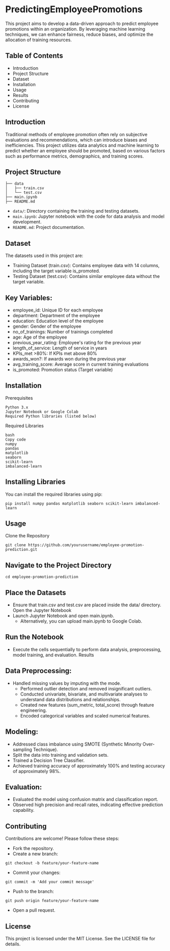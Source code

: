 # PredictingEmployeePromotions
This project aims to develop a data-driven approach to predict employee promotions within an organization. By leveraging machine learning techniques, we can enhance fairness, reduce biases, and optimize the allocation of training resources.

## Table of Contents
* Introduction
* Project Structure
* Dataset
* Installation
* Usage
* Results
* Contributing
* License

## Introduction
Traditional methods of employee promotion often rely on subjective evaluations and recommendations, which can introduce biases and inefficiencies. This project utilizes data analytics and machine learning to predict whether an employee should be promoted, based on various factors such as performance metrics, demographics, and training scores.

## Project Structure
```
├── data
│   ├── train.csv
│   └── test.csv
├── main.ipynb
├── README.md
```

* `data/`: Directory containing the training and testing datasets.
* `main.ipynb`: Jupyter notebook with the code for data analysis and model development.
* `README.md`: Project documentation.

## Dataset
The datasets used in this project are:
* Training Dataset (train.csv): Contains employee data with 14 columns, including the target variable is_promoted.
* Testing Dataset (test.csv): Contains similar employee data without the target variable.

## Key Variables:
* employee_id: Unique ID for each employee
* department: Department of the employee
* education: Education level of the employee
* gender: Gender of the employee
* no_of_trainings: Number of trainings completed
* age: Age of the employee
* previous_year_rating: Employee's rating for the previous year
* length_of_service: Length of service in years
* KPIs_met >80%: If KPIs met above 80%
* awards_won?: If awards won during the previous year
* avg_training_score: Average score in current training evaluations
*  is_promoted: Promotion status (Target variable)

## Installation
Prerequisites
```
Python 3.x
Jupyter Notebook or Google Colab
Required Python libraries (listed below)
```

Required Libraries
```
bash
Copy code
numpy
pandas
matplotlib
seaborn
scikit-learn
imbalanced-learn
```

## Installing Libraries
You can install the required libraries using pip:
```
pip install numpy pandas matplotlib seaborn scikit-learn imbalanced-learn
```

## Usage
Clone the Repository
```
git clone https://github.com/yourusername/employee-promotion-prediction.git
```

## Navigate to the Project Directory
```
cd employee-promotion-prediction
```

## Place the Datasets
* Ensure that train.csv and test.csv are placed inside the data/ directory.
Open the Jupyter Notebook
* Launch Jupyter Notebook and open main.ipynb.
  * Alternatively, you can upload main.ipynb to Google Colab.

## Run the Notebook
* Execute the cells sequentially to perform data analysis, preprocessing, model training, and evaluation.
Results

## Data Preprocessing:
* Handled missing values by imputing with the mode.
  * Performed outlier detection and removed insignificant outliers.
  * Conducted univariate, bivariate, and multivariate analyses to understand data distributions and relationships.
  * Created new features (sum_metric, total_score) through feature engineering.
  * Encoded categorical variables and scaled numerical features.

## Modeling:
* Addressed class imbalance using SMOTE (Synthetic Minority Over-sampling Technique).
* Split the data into training and validation sets.
* Trained a Decision Tree Classifier.
* Achieved training accuracy of approximately 100% and testing accuracy of approximately 98%.

## Evaluation:
* Evaluated the model using confusion matrix and classification report.
* Observed high precision and recall rates, indicating effective prediction capability.

## Contributing
Contributions are welcome! Please follow these steps:
 * Fork the repository.
 * Create a new branch:
    
```
git checkout -b feature/your-feature-name
```

  * Commit your changes:
```
git commit -m 'Add your commit message'
```

  * Push to the branch:
```
git push origin feature/your-feature-name
```
  * Open a pull request.

## License
This project is licensed under the MIT License. See the LICENSE file for details.
